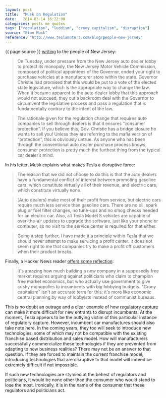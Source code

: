 ```yaml
---
layout: post
title:  "Musk on Regulation"
date:   2014-03-14 16:22:00
categories: posts me quotes
tags: ["regulation", "luddism", "crony capitalism", "disruption"]
source: "Elon Musk"
reference: "http://www.teslamotors.com/blog/people-new-jersey"
---
```


{{ page.source }} [writing]({{page.reference}}) to the people of New Jersey:

> On Tuesday, under pressure from the New Jersey auto dealer lobby to protect its monopoly, the New Jersey Motor Vehicle Commission, composed of political appointees of the Governor, ended your right to purchase vehicles at a manufacturer store within the state. Governor Christie had promised that this would be put to a vote of the elected state legislature, which is the appropriate way to change the law. When it became apparent to the auto dealer lobby that this approach would not succeed, they cut a backroom deal with the Governor to circumvent the legislative process and pass a regulation that is fundamentally contrary to the intent of the law.

> The rationale given for the regulation change that requires auto companies to sell through dealers is that it ensures “consumer protection”. If you believe this, Gov. Christie has a bridge closure he wants to sell you! Unless they are referring to the mafia version of “protection”, this is obviously untrue. As anyone who has been through the conventional auto dealer purchase process knows, consumer protection is pretty much the furthest thing from the typical car dealer’s mind.

In his letter, Musk explains what makes Tesla a disruptive force:

> The reason that we did not choose to do this is that the auto dealers have a fundamental conflict of interest between promoting gasoline cars, which constitute virtually all of their revenue, and electric cars, which constitute virtually none.

> [Auto dealers] make most of their profit from service, but electric cars require much less service than gasoline cars. There are no oil, spark plug or fuel filter changes, no tune-ups and no smog checks needed for an electric car. Also, all Tesla Model S vehicles are capable of over-the-air updates to upgrade the software, just like your phone or computer, so no visit to the service center is required for that either.

> Going a step further, I have made it a principle within Tesla that we should never attempt to make servicing a profit center. It does not seem right to me that companies try to make a profit off customers when their product breaks.

Finally, a Hacker News reader [offers some reflection](https://news.ycombinator.com/item?id=7401303):

> It's amazing how much building a new company in a supposedly free market requires arguing against politicians who claim to champion free market economics, but who actually use government to give cushy monopolies to incumbents with big lobbying budgets.
"Crony capitalism" isn't an accurate term for this; it's more like economic central planning by way of lobbyists instead of communist bureaus.

This is no doubt an outrage and a clear example of how [regulatory capture](http://en.wikipedia.org/wiki/Regulatory_capture) can make it more difficult for new entrants to disrupt incumbents.  At the moment, Tesla appears to be the outlying victim of this particular instance of regulatory capture.  However, incumbent car manufactures should also take note here.  In the coming years, they too will seek to introduce new technologies, some of which may not be compatible with the existing franchise based distribution and sales model.  How will manufacturers successfully commercialize these technologies if they are prevented from adapting to new business realities?  There may not be an answer to that question.  If they are forced to maintain the current franchise model, introducing technologies that are disruptive to that model will indeed be extremely difficult if not impossible.

If such new technologies are stymied at the behest of regulators and politicians, it would be none other than the consumer who would stand to lose the most.  Ironically, it is in the name of the consumer that these regulators and politicians act.